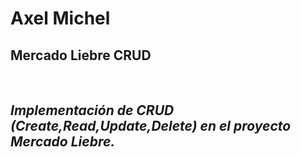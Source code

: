 <h1>Axel Michel</h1>

<h2>Mercado Liebre CRUD</h2><br>

<h2><i>Implementación de CRUD (Create,Read,Update,Delete) en el proyecto <b>Mercado Liebre</b>.</h2><br>


